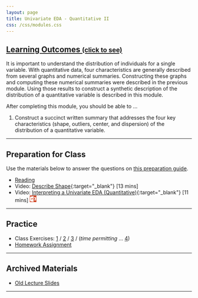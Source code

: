 ```yaml
---
layout: page
title: Univariate EDA - Quantitative II
css: /css/modules.css
---
```


<div class="panel-group-ILOs">
  <div class="panel panel-default">
    <div class="panel-heading">
      <h2 class="panel-title">
        <a data-toggle="collapse" href="#ILOs">Learning Outcomes <small>(click to see)</small></a>
      </h2>
    </div>
    <div id="ILOs" class="panel-collapse collapse">
      <div class="panel-body">
It is important to understand the distribution of individuals for a single variable. With quantitative data, four characteristics are generally described from several graphs and numerical summaries. Constructing these graphs and computing these numerical summaries were described in the previous module. Using those results to construct a synthetic description of the distribution of a quantitative variable is described in this module.

<p>After completing this module, you should be able to ...</p>

<ol>
  <li>Construct a succinct written summary that addresses the four key characteristics (shape, outliers, center, and dispersion) of the distribution of a quantitative variable.</li>
</ol>
      </div>
    </div>
  </div>
</div>

----

## Preparation for Class

Use the materials below to answer the questions on [this preparation guide](UEDAQuant2_Prep).

* [Reading](../book/6_IntroStats.pdf)
* Video: [Describe Shape](https://www.youtube.com/v/H9ITfdaX2ZQ?version=3&autoplay=1){:target="_blank"} [13 mins]
* Video: [Interpreting a Univariate EDA (Quantitative)](https://vimeo.com/user45324800/ueda-quantsum){:target="_blank"} [11 mins] [![PowerPoint](../img/ppt.png)](UEDAQuant_2_PPT.pptx)

----

## Practice

* Class Exercises: [1](UEDAQuant2_CE1) / [2](UEDAQuant2_CE2) / [3](UEDAQuant2_CE3) / (*time permitting* ... [4](UEDAQuant2_CE4))
* [Homework Assignment](UEDAQuant2_HW)

----

## Archived Materials

* [Old Lecture Slides](UEDAQuant_PPT_old.pptx)

----
